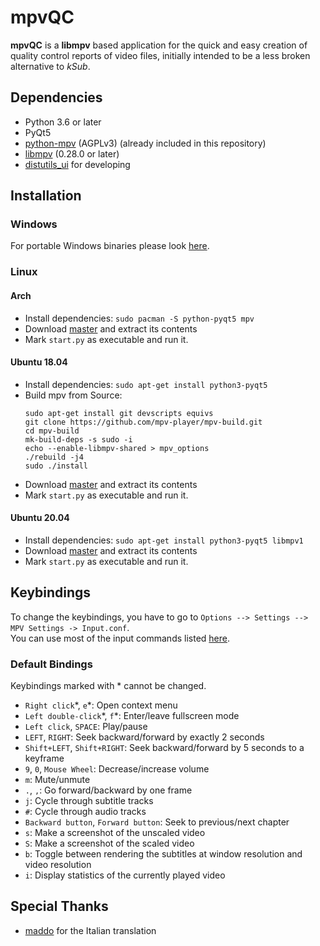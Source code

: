 # mpvQC

**mpvQC** is a **libmpv** based application for the quick and easy creation of quality control reports of video files, 
initially intended to be a less broken alternative to *kSub*.

## Dependencies

- Python 3.6 or later
- PyQt5
- [python-mpv](https://github.com/jaseg/python-mpv) (AGPLv3) (already included in this repository)
- [libmpv](https://github.com/mpv-player/mpv) (0.28.0 or later)
- [distutils_ui](https://github.com/frispete/distutils_ui) for developing

## Installation

### Windows

For portable Windows binaries please look [here](https://mpvqc.rekt.cc/download/).

### Linux

#### Arch

- Install dependencies: ```sudo pacman -S python-pyqt5 mpv```
- Download [master](https://github.com/Frechdachs/mpvQC/archive/master.zip) and extract its contents
- Mark `start.py` as executable and run it.

#### Ubuntu 18.04

- Install dependencies: `sudo apt-get install python3-pyqt5`
- Build mpv from Source:
    ```shell script
    sudo apt-get install git devscripts equivs
    git clone https://github.com/mpv-player/mpv-build.git
    cd mpv-build
    mk-build-deps -s sudo -i
    echo --enable-libmpv-shared > mpv_options
    ./rebuild -j4
    sudo ./install
    ```
- Download [master](https://github.com/Frechdachs/mpvQC/archive/master.zip) and extract its contents
- Mark `start.py` as executable and run it.

#### Ubuntu 20.04

- Install dependencies: `sudo apt-get install python3-pyqt5 libmpv1`
- Download [master](https://github.com/Frechdachs/mpvQC/archive/master.zip) and extract its contents
- Mark `start.py` as executable and run it.

## Keybindings

To change the keybindings, you have to go to `Options --> Settings --> MPV Settings -> Input.conf`.<br>
You can use most of the input commands listed [here](https://mpv.io/manual/master/#list-of-input-commands).

### Default Bindings

Keybindings marked with \* cannot be changed.

- `Right click`\*, `e`\*: Open context menu
- `Left double-click`\*, `f`\*: Enter/leave fullscreen mode
- `Left click`, `SPACE`: Play/pause
- `LEFT`, `RIGHT`: Seek backward/forward by exactly 2 seconds
- `Shift+LEFT`, `Shift+RIGHT`: Seek backward/forward by 5 seconds to a keyframe
- `9`, `0`, `Mouse Wheel`: Decrease/increase volume
- `m`: Mute/unmute
- `.`, `,`: Go forward/backward by one frame
- `j`: Cycle through subtitle tracks
- `#`: Cycle through audio tracks
- `Backward button`, `Forward button`: Seek to previous/next chapter
- `s`: Make a screenshot of the unscaled video
- `S`: Make a screenshot of the scaled video
- `b`: Toggle between rendering the subtitles at window resolution and video resolution
- `i`: Display statistics of the currently played video

## Special Thanks

- [maddo](https://github.com/maddovr) for the Italian translation
